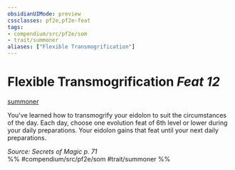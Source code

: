 ```yaml
---
obsidianUIMode: preview
cssclasses: pf2e,pf2e-feat
tags:
- compendium/src/pf2e/som
- trait/summoner
aliases: ["Flexible Transmogrification"]
---
```

# Flexible Transmogrification  *Feat 12*  
[summoner](rules/traits/summoner-som.md "Summoner Class Trait")  


You've learned how to transmogrify your eidolon to suit the circumstances of the day. Each day, choose one evolution feat of 6th level or lower during your daily preparations. Your eidolon gains that feat until your next daily preparations.

*Source: Secrets of Magic p. 71*  
%% #compendium/src/pf2e/som #trait/summoner %%